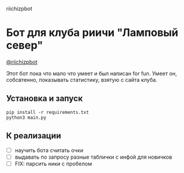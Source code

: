 riichizpbot

# Бот для клуба риичи "Ламповый север"

[@riichizpbot](https://t.me/riichizpbot)

Этот бот пока что мало что умеет и был написан for fun.
Умеет он, собсвтенно, показывать статистику, взятую с сайта клуба.


## Установка и запуск

```
pip install -r requirements.txt
python3 main.py
```

## К реализации
- [ ] научить бота считать очки
- [ ] выдавать по запросу разные таблички с инфой для новичков 
- [ ] FIX: парсить ники с пробелом
